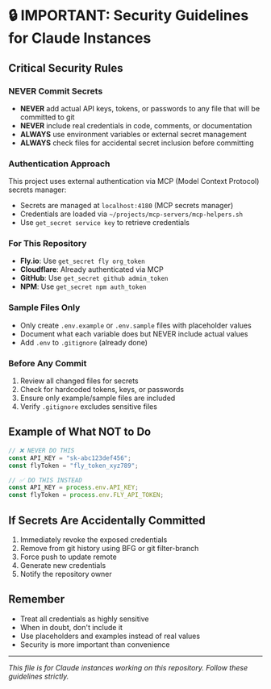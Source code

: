 # 🔒 IMPORTANT: Security Guidelines for Claude Instances

## Critical Security Rules

### NEVER Commit Secrets
- **NEVER** add actual API keys, tokens, or passwords to any file that will be committed to git
- **NEVER** include real credentials in code, comments, or documentation
- **ALWAYS** use environment variables or external secret management
- **ALWAYS** check files for accidental secret inclusion before committing

### Authentication Approach
This project uses external authentication via MCP (Model Context Protocol) secrets manager:
- Secrets are managed at `localhost:4180` (MCP secrets manager)
- Credentials are loaded via `~/projects/mcp-servers/mcp-helpers.sh`
- Use `get_secret service key` to retrieve credentials

### For This Repository
- **Fly.io**: Use `get_secret fly org_token` 
- **Cloudflare**: Already authenticated via MCP
- **GitHub**: Use `get_secret github admin_token`
- **NPM**: Use `get_secret npm auth_token`

### Sample Files Only
- Only create `.env.example` or `.env.sample` files with placeholder values
- Document what each variable does but NEVER include actual values
- Add `.env` to `.gitignore` (already done)

### Before Any Commit
1. Review all changed files for secrets
2. Check for hardcoded tokens, keys, or passwords  
3. Ensure only example/sample files are included
4. Verify `.gitignore` excludes sensitive files

## Example of What NOT to Do
```javascript
// ❌ NEVER DO THIS
const API_KEY = "sk-abc123def456"; 
const flyToken = "fly_token_xyz789";

// ✅ DO THIS INSTEAD
const API_KEY = process.env.API_KEY;
const flyToken = process.env.FLY_API_TOKEN;
```

## If Secrets Are Accidentally Committed
1. Immediately revoke the exposed credentials
2. Remove from git history using BFG or git filter-branch
3. Force push to update remote
4. Generate new credentials
5. Notify the repository owner

## Remember
- Treat all credentials as highly sensitive
- When in doubt, don't include it
- Use placeholders and examples instead of real values
- Security is more important than convenience

---
*This file is for Claude instances working on this repository. Follow these guidelines strictly.*